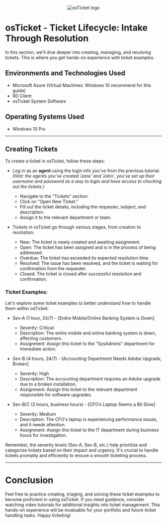 
<p align="center">
<img src="https://i.imgur.com/Clzj7Xs.png" alt="osTicket logo"/>
</p>

<h1>osTicket - Ticket Lifecycle: Intake Through Resolution</h1>
<p> In this section, we'll dive deeper into creating, managing, and resolving tickets. This is where you get hands-on experience with ticket examples.</p>

<h2>Environments and Technologies Used</h2>

- Microsoft Azure (Virtual Machines: Windows 10 recommend for this guide)
- RD Client
- osTicket System Software

<h2>Operating Systems Used </h2>

- Windows 10 Pro

-----

<h2>Creating Tickets</h2>
<p>To create a ticket in osTicket, follow these steps:</p>

- Log in as an **agent** using the login info you've from the previous tutorial. *(Hint: the agents you've created 'Jane' and 'John', you've set up their username and password as a way to login and have access to checking out the tickets.)*
    - Navigate to the "Tickets" section.
    - Click on "Open New Ticket."
    - Fill out the ticket details, including the requester, subject, and description.
    - Assign it to the relevant department or team.

- Tickets in osTicket go through various stages, from creation to resolution:
    - New: The ticket is newly created and awaiting assignment.
    - Open: The ticket has been assigned and is in the process of being addressed.
    - Overdue: The ticket has exceeded its expected resolution time.
    - Resolved: The issue has been resolved, and the ticket is waiting for confirmation from the requester.
    - Closed: The ticket is closed after successful resolution and confirmation.

<h3>Ticket Examples:</h3>
<p>Let's explore some ticket examples to better understand how to handle them within osTicket:</p>

- Sev-A (1 hour, 24/7) - [Entire Mobile/Online Banking System is Down]
    - Severity: Critical
    - Description: The entire mobile and online banking system is down, affecting customers.
    - Assignment: Assign this ticket to the "SysAdmins" department for immediate action.

- Sev-B (4 hours, 24/7) - [Accounting Department Needs Adobe Upgrade, Broken]
    - Severity: High
    - Description: The accounting department requires an Adobe upgrade due to a broken installation.
    - Assignment: Assign this ticket to the relevant department responsible for software upgrades.

- Sev-B/C (2 hours, business hours) - [CFO’s Laptop Seems a Bit Slow]
    - Severity: Medium
    - Description: The CFO's laptop is experiencing performance issues, and it needs attention.
    - Assignment: Assign this ticket to the IT department during business hours for investigation.

<p>Remember, the severity levels (Sev-A, Sev-B, etc.) help prioritize and categorize tickets based on their impact and urgency. It's crucial to handle tickets promptly and efficiently to ensure a smooth ticketing process.</p>

-----

<h1>Conclusion</h1>
Feel free to practice creating, triaging, and solving these ticket examples to become proficient in using osTicket. If you need guidance, consider watching video tutorials for additional insights into ticket management. This hands-on experience will be invaluable for your portfolio and future ticket handling tasks. Happy ticketing!
